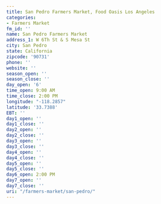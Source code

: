 ```yaml
---
title: San Pedro Farmers Market, Food Oasis Los Angeles
categories:
- Farmers Market
fm_id: ''
name: San Pedro Farmers Market
address_1: W 6Th St & S Mesa St
city: San Pedro
state: California
zipcode: '90731'
phone: ''
website: ''
season_open: ''
season_close: ''
day_open: '6'
time_open: 9:00 AM
time_close: 2:00 PM
longitude: "-118.2857"
latitude: '33.7388'
EBT: ''
day1_open: ''
day1_close: ''
day2_open: ''
day2_close: ''
day3_open: ''
day3_close: ''
day4_open: ''
day4_close: ''
day5_open: ''
day5_close: ''
day6_open: 2:00 PM
day7_open: ''
day7_close: ''
uri: "/farmers-market/san-pedro/"
---
```


